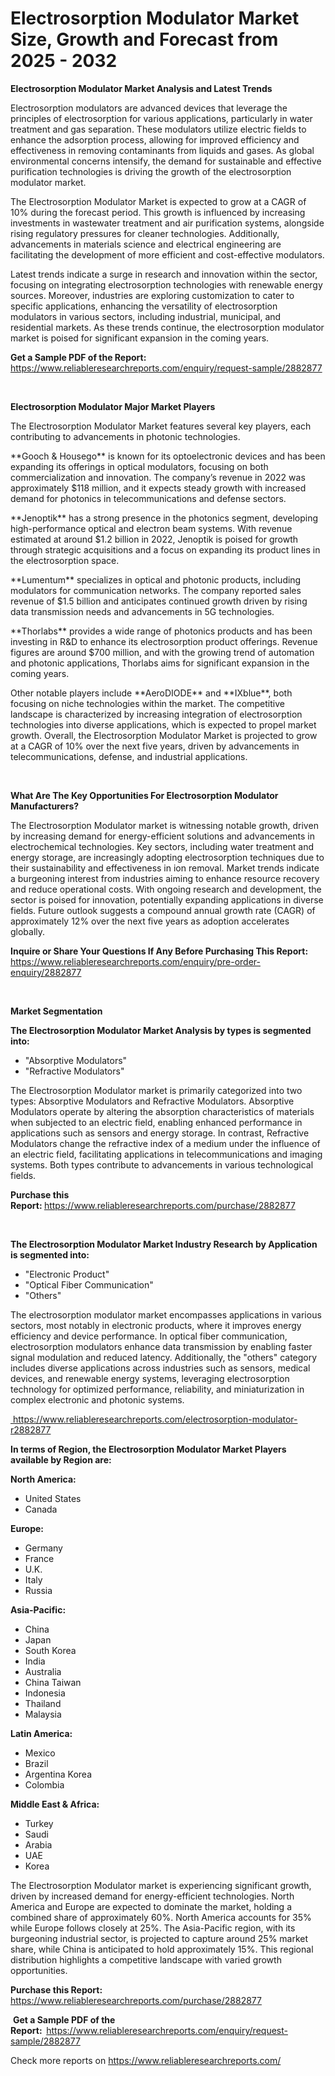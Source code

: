 <p><h1>Electrosorption Modulator Market Size, Growth and Forecast from 2025 - 2032</h1></p><p><strong>Electrosorption Modulator Market Analysis and Latest Trends</strong></p>
<p><p>Electrosorption modulators are advanced devices that leverage the principles of electrosorption for various applications, particularly in water treatment and gas separation. These modulators utilize electric fields to enhance the adsorption process, allowing for improved efficiency and effectiveness in removing contaminants from liquids and gases. As global environmental concerns intensify, the demand for sustainable and effective purification technologies is driving the growth of the electrosorption modulator market.</p><p>The Electrosorption Modulator Market is expected to grow at a CAGR of 10% during the forecast period. This growth is influenced by increasing investments in wastewater treatment and air purification systems, alongside rising regulatory pressures for cleaner technologies. Additionally, advancements in materials science and electrical engineering are facilitating the development of more efficient and cost-effective modulators.</p><p>Latest trends indicate a surge in research and innovation within the sector, focusing on integrating electrosorption technologies with renewable energy sources. Moreover, industries are exploring customization to cater to specific applications, enhancing the versatility of electrosorption modulators in various sectors, including industrial, municipal, and residential markets. As these trends continue, the electrosorption modulator market is poised for significant expansion in the coming years.</p></p>
<p><strong>Get a Sample PDF of the Report:&nbsp;</strong> <a href="https://www.reliableresearchreports.com/enquiry/request-sample/2882877?utm_campaign=3039&utm_medium=2&utm_source=Github&utm_content=ia&utm_term=13032025&utm_id=electrosorption-modulator">https://www.reliableresearchreports.com/enquiry/request-sample/2882877</a></p>
<p>&nbsp;</p>
<p><strong>Electrosorption Modulator Major Market Players</strong></p>
<p><p>The Electrosorption Modulator Market features several key players, each contributing to advancements in photonic technologies. </p><p>**Gooch & Housego** is known for its optoelectronic devices and has been expanding its offerings in optical modulators, focusing on both commercialization and innovation. The company’s revenue in 2022 was approximately $118 million, and it expects steady growth with increased demand for photonics in telecommunications and defense sectors.</p><p>**Jenoptik** has a strong presence in the photonics segment, developing high-performance optical and electron beam systems. With revenue estimated at around $1.2 billion in 2022, Jenoptik is poised for growth through strategic acquisitions and a focus on expanding its product lines in the electrosorption space.</p><p>**Lumentum** specializes in optical and photonic products, including modulators for communication networks. The company reported sales revenue of $1.5 billion and anticipates continued growth driven by rising data transmission needs and advancements in 5G technologies.</p><p>**Thorlabs** provides a wide range of photonics products and has been investing in R&D to enhance its electrosorption product offerings. Revenue figures are around $700 million, and with the growing trend of automation and photonic applications, Thorlabs aims for significant expansion in the coming years.</p><p>Other notable players include **AeroDIODE** and **IXblue**, both focusing on niche technologies within the market. The competitive landscape is characterized by increasing integration of electrosorption technologies into diverse applications, which is expected to propel market growth. Overall, the Electrosorption Modulator Market is projected to grow at a CAGR of 10% over the next five years, driven by advancements in telecommunications, defense, and industrial applications.</p></p>
<p>&nbsp;</p>
<p><strong>What Are The Key Opportunities For Electrosorption Modulator Manufacturers?</strong></p>
<p><p>The Electrosorption Modulator market is witnessing notable growth, driven by increasing demand for energy-efficient solutions and advancements in electrochemical technologies. Key sectors, including water treatment and energy storage, are increasingly adopting electrosorption techniques due to their sustainability and effectiveness in ion removal. Market trends indicate a burgeoning interest from industries aiming to enhance resource recovery and reduce operational costs. With ongoing research and development, the sector is poised for innovation, potentially expanding applications in diverse fields. Future outlook suggests a compound annual growth rate (CAGR) of approximately 12% over the next five years as adoption accelerates globally.</p></p>
<p><strong>Inquire or Share Your Questions If Any Before Purchasing This Report:</strong> <a href="https://www.reliableresearchreports.com/enquiry/pre-order-enquiry/2882877?utm_campaign=3039&utm_medium=2&utm_source=Github&utm_content=ia&utm_term=13032025&utm_id=electrosorption-modulator">https://www.reliableresearchreports.com/enquiry/pre-order-enquiry/2882877</a></p>
<p>&nbsp;</p>
<p><strong>Market Segmentation</strong></p>
<p><strong>The Electrosorption Modulator Market Analysis by types is segmented into:</strong></p>
<p><ul><li>"Absorptive Modulators"</li><li>"Refractive Modulators"</li></ul></p>
<p><p>The Electrosorption Modulator market is primarily categorized into two types: Absorptive Modulators and Refractive Modulators. Absorptive Modulators operate by altering the absorption characteristics of materials when subjected to an electric field, enabling enhanced performance in applications such as sensors and energy storage. In contrast, Refractive Modulators change the refractive index of a medium under the influence of an electric field, facilitating applications in telecommunications and imaging systems. Both types contribute to advancements in various technological fields.</p></p>
<p><strong>Purchase this Report:&nbsp;</strong><a href="https://www.reliableresearchreports.com/purchase/2882877?utm_campaign=3039&utm_medium=2&utm_source=Github&utm_content=ia&utm_term=13032025&utm_id=electrosorption-modulator">https://www.reliableresearchreports.com/purchase/2882877</a></p>
<p>&nbsp;</p>
<p><strong>The Electrosorption Modulator Market Industry Research by Application is segmented into:</strong></p>
<p><ul><li>"Electronic Product"</li><li>"Optical Fiber Communication"</li><li>"Others"</li></ul></p>
<p><p>The electrosorption modulator market encompasses applications in various sectors, most notably in electronic products, where it improves energy efficiency and device performance. In optical fiber communication, electrosorption modulators enhance data transmission by enabling faster signal modulation and reduced latency. Additionally, the "others" category includes diverse applications across industries such as sensors, medical devices, and renewable energy systems, leveraging electrosorption technology for optimized performance, reliability, and miniaturization in complex electronic and photonic systems.</p></p>
<p><a href="https://www.reliableresearchreports.com/electrosorption-modulator-r2882877?utm_campaign=3039&utm_medium=2&utm_source=Github&utm_content=ia&utm_term=13032025&utm_id=electrosorption-modulator">&nbsp;https://www.reliableresearchreports.com/electrosorption-modulator-r2882877</a></p>
<p><strong>In terms of Region, the Electrosorption Modulator Market Players available by Region are:</strong></p>
<p>
    <p> <strong> North America: </strong>
        <ul>
            <li>United States</li>
            <li>Canada</li>
        </ul>
        </p> 
    <p> <strong> Europe: </strong>
        <ul>
            <li>Germany</li>
            <li>France</li>
            <li>U.K.</li>
            <li>Italy</li>
            <li>Russia</li>
        </ul>
        </p> 
    <p> <strong> Asia-Pacific: </strong>
        <ul>
            <li>China</li>
            <li>Japan</li>
            <li>South Korea</li>
            <li>India</li>
            <li>Australia</li>
            <li>China Taiwan</li>
            <li>Indonesia</li>
            <li>Thailand</li>
            <li>Malaysia</li>
        </ul>
        </p> 
    <p> <strong> Latin America: </strong>
        <ul>
            <li>Mexico</li>
            <li>Brazil</li>
            <li>Argentina Korea</li>
            <li>Colombia</li>
        </ul>
        </p> 
    <p> <strong> Middle East & Africa: </strong>
        <ul>
            <li>Turkey</li>
            <li>Saudi</li>
            <li>Arabia</li>
            <li>UAE</li>
            <li>Korea</li>
        </ul>
    </p>
    </p>
<p><p>The Electrosorption Modulator market is experiencing significant growth, driven by increased demand for energy-efficient technologies. North America and Europe are expected to dominate the market, holding a combined share of approximately 60%. North America accounts for 35% while Europe follows closely at 25%. The Asia-Pacific region, with its burgeoning industrial sector, is projected to capture around 25% market share, while China is anticipated to hold approximately 15%. This regional distribution highlights a competitive landscape with varied growth opportunities.</p></p>
<p><strong>Purchase this Report: </strong><a href="https://www.reliableresearchreports.com/purchase/2882877?utm_campaign=3039&utm_medium=2&utm_source=Github&utm_content=ia&utm_term=13032025&utm_id=electrosorption-modulator">https://www.reliableresearchreports.com/purchase/2882877</a></p>
<p>&nbsp;<strong>Get a Sample PDF of the Report:&nbsp;&nbsp;</strong><a href="https://www.reliableresearchreports.com/enquiry/request-sample/2882877?utm_campaign=3039&utm_medium=2&utm_source=Github&utm_content=ia&utm_term=13032025&utm_id=electrosorption-modulator">https://www.reliableresearchreports.com/enquiry/request-sample/2882877</a></p>
<p><strong></strong></p>
<p>Check more reports on <a href="https://www.reliableresearchreports.com/?utm_campaign=3039&utm_medium=2&utm_source=Github&utm_content=ia&utm_term=13032025&utm_id=electrosorption-modulator">https://www.reliableresearchreports.com/</a></p>